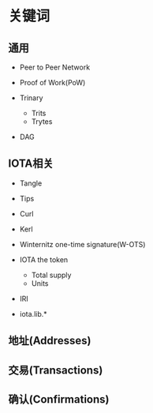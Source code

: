 # 关键词

## 通用

* Peer to Peer Network

* Proof of Work(PoW)

* Trinary
    * Trits
    * Trytes

* DAG

## IOTA相关

* Tangle

* Tips

* Curl

* Kerl

* Winternitz one-time signature(W-OTS)

* IOTA the token
    * Total supply
    * Units

* IRI

* iota.lib.*

## 地址(Addresses)


## 交易(Transactions)

## 确认(Confirmations)



